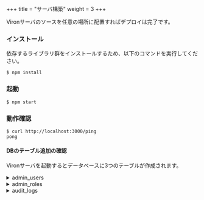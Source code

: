 +++
title = "サーバ構築"
weight = 3
+++

Vironサーバのソースを任意の場所に配置すればデプロイは完了です。

### インストール
依存するライブラリ群をインストールするため、以下のコマンドを実行してください。

```$ npm install```

### 起動

```$ npm start```

### 動作確認

```
$ curl http://localhost:3000/ping
pong
```

#### DBのテーブル追加の確認

Vironサーバを起動するとデータベースに3つのテーブルが作成されます。

<details>
  <summary>admin_users</summary>
Vironサーバを利用するユーザ情報を管理するテーブルです。

```
mysql> desc admin_users;
+-----------+------------------+------+-----+---------+----------------+
| Field     | Type             | Null | Key | Default | Extra          |
+-----------+------------------+------+-----+---------+----------------+
| id        | int(10) unsigned | NO   | PRI | NULL    | auto_increment |
| email     | varchar(255)     | NO   | UNI | NULL    |                |
| role_id   | varchar(255)     | NO   |     | NULL    |                |
| password  | varchar(1024)    | YES  |     | NULL    |                |
| salt      | varchar(256)     | YES  |     | NULL    |                |
| createdAt | datetime         | NO   |     | NULL    |                |
| updatedAt | datetime         | NO   |     | NULL    |                |
| deletedAt | datetime         | YES  |     | NULL    |                |
+-----------+------------------+------+-----+---------+----------------+
```
</details>

<details>
  <summary>admin_roles</summary>
Vironユーザに付与するロールを管理するテーブルです。

```
mysql> desc admin_roles;
+-----------+------------------+------+-----+---------+----------------+
| Field     | Type             | Null | Key | Default | Extra          |
+-----------+------------------+------+-----+---------+----------------+
| id        | int(10) unsigned | NO   | PRI | NULL    | auto_increment |
| role_id   | varchar(255)     | NO   | MUL | NULL    |                |
| method    | varchar(255)     | YES  |     | NULL    |                |
| resource  | varchar(255)     | YES  |     | NULL    |                |
| createdAt | datetime         | NO   |     | NULL    |                |
| updatedAt | datetime         | NO   |     | NULL    |                |
| deletedAt | datetime         | YES  |     | NULL    |                |
+-----------+------------------+------+-----+---------+----------------+
```
</details>

<details>
  <summary>audit_logs</summary>
Vironサーバの監査ログを記録するテーブルです。

```
mysql> desc audit_logs;
+----------------+------------------+------+-----+---------+----------------+
| Field          | Type             | Null | Key | Default | Extra          |
+----------------+------------------+------+-----+---------+----------------+
| id             | int(11)          | NO   | PRI | NULL    | auto_increment |
| request_method | varchar(255)     | YES  |     | NULL    |                |
| request_uri    | varchar(2048)    | YES  |     | NULL    |                |
| source_ip      | varchar(255)     | YES  |     | NULL    |                |
| user_id        | varchar(255)     | YES  |     | NULL    |                |
| request_body   | text             | YES  |     | NULL    |                |
| status_code    | int(10) unsigned | YES  |     | NULL    |                |
| createdAt      | datetime         | NO   |     | NULL    |                |
| updatedAt      | datetime         | NO   |     | NULL    |                |
| deletedAt      | datetime         | YES  |     | NULL    |                |
+----------------+------------------+------+-----+---------+----------------+
```
</details>
